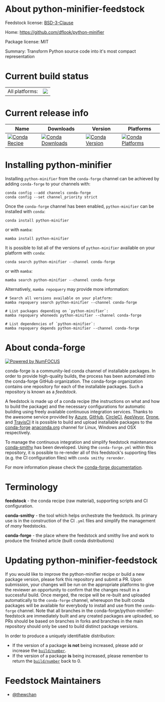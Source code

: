 About python-minifier-feedstock
===============================

Feedstock license: [BSD-3-Clause](https://github.com/conda-forge/python-minifier-feedstock/blob/main/LICENSE.txt)

Home: https://github.com/dflook/python-minifier

Package license: MIT

Summary: Transform Python source code into it's most compact representation

Current build status
====================


<table><tr><td>All platforms:</td>
    <td>
      <a href="https://dev.azure.com/conda-forge/feedstock-builds/_build/latest?definitionId=14987&branchName=main">
        <img src="https://dev.azure.com/conda-forge/feedstock-builds/_apis/build/status/python-minifier-feedstock?branchName=main">
      </a>
    </td>
  </tr>
</table>

Current release info
====================

| Name | Downloads | Version | Platforms |
| --- | --- | --- | --- |
| [![Conda Recipe](https://img.shields.io/badge/recipe-python--minifier-green.svg)](https://anaconda.org/conda-forge/python-minifier) | [![Conda Downloads](https://img.shields.io/conda/dn/conda-forge/python-minifier.svg)](https://anaconda.org/conda-forge/python-minifier) | [![Conda Version](https://img.shields.io/conda/vn/conda-forge/python-minifier.svg)](https://anaconda.org/conda-forge/python-minifier) | [![Conda Platforms](https://img.shields.io/conda/pn/conda-forge/python-minifier.svg)](https://anaconda.org/conda-forge/python-minifier) |

Installing python-minifier
==========================

Installing `python-minifier` from the `conda-forge` channel can be achieved by adding `conda-forge` to your channels with:

```
conda config --add channels conda-forge
conda config --set channel_priority strict
```

Once the `conda-forge` channel has been enabled, `python-minifier` can be installed with `conda`:

```
conda install python-minifier
```

or with `mamba`:

```
mamba install python-minifier
```

It is possible to list all of the versions of `python-minifier` available on your platform with `conda`:

```
conda search python-minifier --channel conda-forge
```

or with `mamba`:

```
mamba search python-minifier --channel conda-forge
```

Alternatively, `mamba repoquery` may provide more information:

```
# Search all versions available on your platform:
mamba repoquery search python-minifier --channel conda-forge

# List packages depending on `python-minifier`:
mamba repoquery whoneeds python-minifier --channel conda-forge

# List dependencies of `python-minifier`:
mamba repoquery depends python-minifier --channel conda-forge
```


About conda-forge
=================

[![Powered by
NumFOCUS](https://img.shields.io/badge/powered%20by-NumFOCUS-orange.svg?style=flat&colorA=E1523D&colorB=007D8A)](https://numfocus.org)

conda-forge is a community-led conda channel of installable packages.
In order to provide high-quality builds, the process has been automated into the
conda-forge GitHub organization. The conda-forge organization contains one repository
for each of the installable packages. Such a repository is known as a *feedstock*.

A feedstock is made up of a conda recipe (the instructions on what and how to build
the package) and the necessary configurations for automatic building using freely
available continuous integration services. Thanks to the awesome service provided by
[Azure](https://azure.microsoft.com/en-us/services/devops/), [GitHub](https://github.com/),
[CircleCI](https://circleci.com/), [AppVeyor](https://www.appveyor.com/),
[Drone](https://cloud.drone.io/welcome), and [TravisCI](https://travis-ci.com/)
it is possible to build and upload installable packages to the
[conda-forge](https://anaconda.org/conda-forge) [anaconda.org](https://anaconda.org/)
channel for Linux, Windows and OSX respectively.

To manage the continuous integration and simplify feedstock maintenance
[conda-smithy](https://github.com/conda-forge/conda-smithy) has been developed.
Using the ``conda-forge.yml`` within this repository, it is possible to re-render all of
this feedstock's supporting files (e.g. the CI configuration files) with ``conda smithy rerender``.

For more information please check the [conda-forge documentation](https://conda-forge.org/docs/).

Terminology
===========

**feedstock** - the conda recipe (raw material), supporting scripts and CI configuration.

**conda-smithy** - the tool which helps orchestrate the feedstock.
                   Its primary use is in the construction of the CI ``.yml`` files
                   and simplify the management of *many* feedstocks.

**conda-forge** - the place where the feedstock and smithy live and work to
                  produce the finished article (built conda distributions)


Updating python-minifier-feedstock
==================================

If you would like to improve the python-minifier recipe or build a new
package version, please fork this repository and submit a PR. Upon submission,
your changes will be run on the appropriate platforms to give the reviewer an
opportunity to confirm that the changes result in a successful build. Once
merged, the recipe will be re-built and uploaded automatically to the
`conda-forge` channel, whereupon the built conda packages will be available for
everybody to install and use from the `conda-forge` channel.
Note that all branches in the conda-forge/python-minifier-feedstock are
immediately built and any created packages are uploaded, so PRs should be based
on branches in forks and branches in the main repository should only be used to
build distinct package versions.

In order to produce a uniquely identifiable distribution:
 * If the version of a package **is not** being increased, please add or increase
   the [``build/number``](https://docs.conda.io/projects/conda-build/en/latest/resources/define-metadata.html#build-number-and-string).
 * If the version of a package **is** being increased, please remember to return
   the [``build/number``](https://docs.conda.io/projects/conda-build/en/latest/resources/define-metadata.html#build-number-and-string)
   back to 0.

Feedstock Maintainers
=====================

* [@thewchan](https://github.com/thewchan/)

